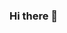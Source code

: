 ### Hi there 👋

<!--
**emreosminho/emreosminho** is a ✨ _special_ ✨ repository because its `README.md` (this file) appears on your GitHub profile.

Here are some ideas to get you started:

🌍 I'm from Istanbul/Turkey
📚 I am a Computer Engineer
🌱 I’m currently learning Html, Css and JavaScript
🔭 I’m currently working on creating demo website.
📩 You can reach me via LinkedIn/ "Emre Osman Çanakçı"
-->
